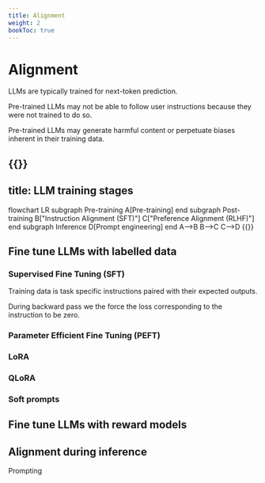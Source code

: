 ```yaml
---
title: Alignment
weight: 2
bookToc: true
---
```


# Alignment

LLMs are typically trained for next-token prediction.

Pre-trained LLMs may not be able to follow user instructions because they were not trained to do so.

Pre-trained LLMs may generate harmful content or perpetuate  biases inherent in their training data.

{{<mermaid>}}
---
title: LLM training stages
---
flowchart LR
    subgraph Pre-training
    A[Pre-training]
    end
    subgraph Post-training
    B["Instruction Alignment (SFT)"]
    C["Preference Alignment (RLHF)"]
    end
    subgraph Inference
    D[Prompt engineering]
    end
    A-->B
    B-->C
    C-->D
{{</mermaid>}}

## Fine tune LLMs with labelled data

### Supervised Fine Tuning (SFT)

Training data is task specific instructions paired with their expected outputs.

During backward pass we the force the loss corresponding to the instruction to be zero.

### Parameter Efficient Fine Tuning (PEFT)

### LoRA

### QLoRA

### Soft prompts


## Fine tune LLMs with reward models

## Alignment during inference

Prompting
